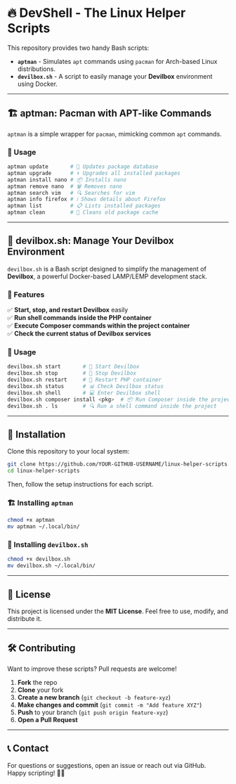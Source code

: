 # 🔥 DevShell - The Linux Helper Scripts

This repository provides two handy Bash scripts:  
- **`aptman`** - Simulates `apt` commands using `pacman` for Arch-based Linux distributions.  
- **`devilbox.sh`** - A script to easily manage your **Devilbox** environment using Docker.  

---

## 🏗️ aptman: Pacman with APT-like Commands  

`aptman` is a simple wrapper for `pacman`, mimicking common `apt` commands.

### 📌 Usage  
```sh
aptman update       # 🔄 Updates package database  
aptman upgrade      # ⬆️ Upgrades all installed packages  
aptman install nano # 📦 Installs nano  
aptman remove nano  # 🗑️ Removes nano  
aptman search vim   # 🔍 Searches for vim  
aptman info firefox # ℹ️ Shows details about Firefox  
aptman list         # 📋 Lists installed packages  
aptman clean        # 🧽 Cleans old package cache  
```

---

## 🐳 devilbox.sh: Manage Your Devilbox Environment  

`devilbox.sh` is a Bash script designed to simplify the management of **Devilbox**, a powerful Docker-based LAMP/LEMP development stack.

### 📌 Features  
✅ **Start, stop, and restart Devilbox** easily  
✅ **Run shell commands inside the PHP container**  
✅ **Execute Composer commands within the project container**  
✅ **Check the current status of Devilbox services**  

### 📌 Usage  
```sh
devilbox.sh start       # 🚀 Start Devilbox  
devilbox.sh stop        # 🛑 Stop Devilbox  
devilbox.sh restart     # 🔄 Restart PHP container  
devilbox.sh status      # 📊 Check Devilbox status  
devilbox.sh shell       # 💻 Enter Devilbox shell  
devilbox.sh composer install <pkg>  # 📦 Run Composer inside the project  
devilbox.sh . ls        # 🔍 Run a shell command inside the project  
```

---

## 🚀 Installation  

Clone this repository to your local system:  
```sh
git clone https://github.com/YOUR-GITHUB-USERNAME/linux-helper-scripts.git
cd linux-helper-scripts
```

Then, follow the setup instructions for each script.

### 🏗️ Installing `aptman`
```sh
chmod +x aptman
mv aptman ~/.local/bin/
```

### 🐳 Installing `devilbox.sh`
```sh
chmod +x devilbox.sh
mv devilbox.sh ~/.local/bin/
```

---

## 📜 License  
This project is licensed under the **MIT License**. Feel free to use, modify, and distribute it.  

---

## 🛠️ Contributing  
Want to improve these scripts? Pull requests are welcome!  

1. **Fork** the repo  
2. **Clone** your fork  
3. **Create a new branch** (`git checkout -b feature-xyz`)  
4. **Make changes and commit** (`git commit -m "Add feature XYZ"`)  
5. **Push** to your branch (`git push origin feature-xyz`)  
6. **Open a Pull Request**  

---

## 📞 Contact  
For questions or suggestions, open an issue or reach out via GitHub.  
Happy scripting! 🚀🔥
